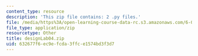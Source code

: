 ```yaml
---
content_type: resource
description: 'This zip file contains: 2 .py files.'
file: /media/https%3A/open-learning-course-data-rc.s3.amazonaws.com/6-01sc-introduction-to-electrical-engineering-and-computer-science-i-spring-2011/632677f6ec9efcda3ffce1574bd3f3d7_designLab04.zip
file_type: application/zip
resourcetype: Other
title: designLab04.zip
uid: 632677f6-ec9e-fcda-3ffc-e1574bd3f3d7
---
```

